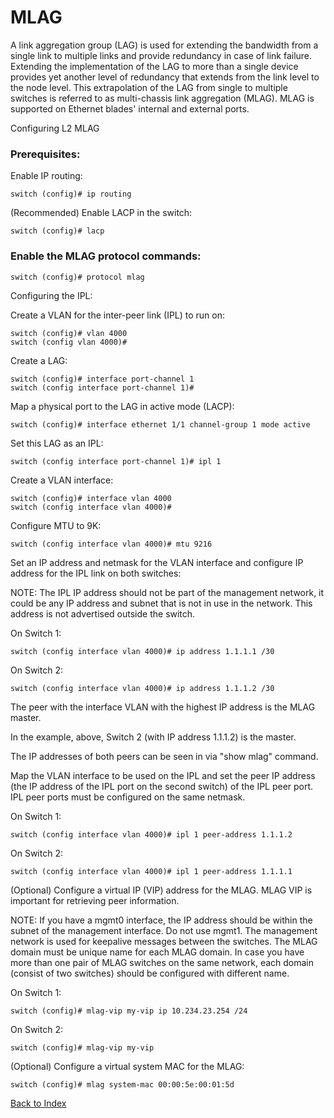 # MLAG

A link aggregation group (LAG) is used for extending the bandwidth from a single link to multiple links and provide redundancy in case of link failure. Extending the implementation of the LAG to more than a single device provides yet another level of redundancy that extends from the link level to the node level. This extrapolation of the LAG from single to multiple switches is referred to as multi-chassis link aggregation (MLAG). MLAG is supported on Ethernet blades' internal and external ports.

Configuring L2 MLAG

### Prerequisites:

Enable IP routing:

```
switch (config)# ip routing
```

(Recommended) Enable LACP in the switch:

```
switch (config)# lacp
```

### Enable the MLAG protocol commands:

```
switch (config)# protocol mlag
```

Configuring the IPL:

Create a VLAN for the inter-peer link (IPL) to run on:

```
switch (config)# vlan 4000
switch (config vlan 4000)#
```

Create a LAG:

```
switch (config)# interface port-channel 1
switch (config interface port-channel 1)#
```

Map a physical port to the LAG in active mode (LACP):

```
switch (config)# interface ethernet 1/1 channel-group 1 mode active
```

Set this LAG as an IPL:

```
switch (config interface port-channel 1)# ipl 1
```

Create a VLAN interface:

```
switch (config)# interface vlan 4000
switch (config interface vlan 4000)#
```

Configure MTU to 9K:

```
switch (config interface vlan 4000)# mtu 9216
```

Set an IP address and netmask for the VLAN interface and configure IP address for the IPL link on both switches:

NOTE: The IPL IP address should not be part of the management network, it could be any IP address and subnet that is not in use in the network. This address is not advertised outside the switch.

On Switch 1:

```
switch (config interface vlan 4000)# ip address 1.1.1.1 /30
```

On Switch 2:

```
switch (config interface vlan 4000)# ip address 1.1.1.2 /30
```

The peer with the interface VLAN with the highest IP address is the MLAG master.

In the example, above, Switch 2 (with IP address 1.1.1.2) is the master.

The IP addresses of both peers can be seen in via "show mlag" command.

Map the VLAN interface to be used on the IPL and set the peer IP address (the IP address of the IPL port on the second switch) of the IPL peer port. IPL peer ports must be configured on the same netmask.

On Switch 1:

```
switch (config interface vlan 4000)# ipl 1 peer-address 1.1.1.2
```

On Switch 2:

```
switch (config interface vlan 4000)# ipl 1 peer-address 1.1.1.1
```

(Optional) Configure a virtual IP (VIP) address for the MLAG. MLAG VIP is important for retrieving peer information.

NOTE: If you have a mgmt0 interface, the IP address should be within the subnet of the management interface. Do not use mgmt1. The management network is used for keepalive messages between the switches. The MLAG domain must be unique name for each MLAG domain. In case you have more than one pair of MLAG switches on the same network, each domain (consist of two switches) should be configured with different name.

On Switch 1:

```
switch (config)# mlag-vip my-vip ip 10.234.23.254 /24
```

On Switch 2:

```
switch (config)# mlag-vip my-vip
```

(Optional) Configure a virtual system MAC for the MLAG:

```
switch (config)# mlag system-mac 00:00:5e:00:01:5d
```

[Back to Index](../index.md)
